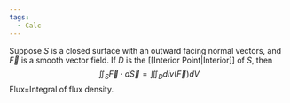 ```yaml
---
tags:
  - Calc
---
```

Suppose $S$ is a closed surface with an outward facing normal vectors, and $\vec{F}$ is a smooth vector field. If $D$ is the [[Interior Point|Interior]] of $S$, then
$$\iint_{S}\vec{F}\cdot d \vec{S}=\iiint_{D}div(\vec{F})dV$$
Flux=Integral of flux density.
